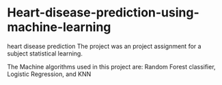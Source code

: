 # Heart-disease-prediction-using-machine-learning
heart disease prediction
The project was an project assignment for a subject statistical learning.

The Machine algorithms used in this project are:
Random Forest classifier,
Logistic Regression,
and KNN


